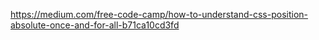 https://medium.com/free-code-camp/how-to-understand-css-position-absolute-once-and-for-all-b71ca10cd3fd